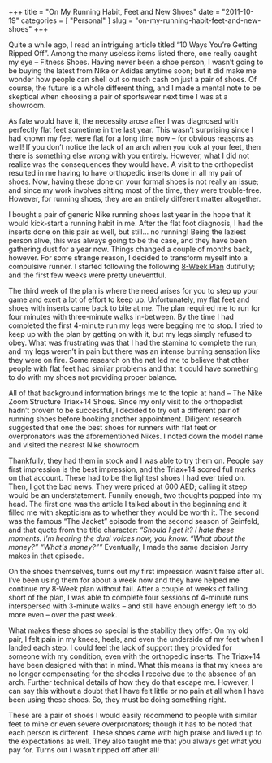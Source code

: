 +++
title = "On My Running Habit, Feet and New Shoes"
date = "2011-10-19"
categories = [
  "Personal"
]
slug = "on-my-running-habit-feet-and-new-shoes"
+++

Quite a while ago, I read an intriguing article titled “10 Ways You’re Getting Ripped Off”. Among the many useless items listed there, one really caught my eye – Fitness Shoes. Having never been a shoe person, I wasn’t going to be buying the latest from Nike or Adidas anytime soon; but it did make me wonder how people can shell out so much cash on just a pair of shoes. Of course, the future is a whole different thing, and I made a mental note to be skeptical when choosing a pair of sportswear next time I was at a showroom.

As fate would have it, the necessity arose after I was diagnosed with perfectly flat feet sometime in the last year. This wasn’t surprising since I had known my feet were flat for a long time now – for obvious reasons as well! If you don’t notice the lack of an arch when you look at your feet, then there is something else wrong with you entirely. However, what I did not realize was the consequences they would have. A visit to the orthopedist resulted in me having to have orthopedic inserts done in all my pair of shoes. Now, having these done on your formal shoes is not really an issue; and since my work involves sitting most of the time, they were trouble-free. However, for running shoes, they are an entirely different matter altogether.

I bought a pair of generic Nike running shoes last year in the hope that it would kick-start a running habit in me. After the flat foot diagnosis, I had the inserts done on this pair as well, but still… no running! Being the laziest person alive, this was always going to be the case, and they have been gathering dust for a year now. Things changed a couple of months back, however. For some strange reason, I decided to transform myself into a compulsive runner. I started following the following [8-Week Plan](http://running.about.com/od/getstartedwithrunning/ht/getstarted.htm) dutifully; and the first few weeks were pretty uneventful.

The third week of the plan is where the need arises for you to step up your game and exert a lot of effort to keep up. Unfortunately, my flat feet and shoes with inserts came back to bite at me. The plan required me to run for four minutes with three-minute walks in-between. By the time I had completed the first 4-minute run my legs were begging me to stop. I tried to keep up with the plan by getting on with it, but my legs simply refused to obey. What was frustrating was that I had the stamina to complete the run; and my legs weren’t in pain but there was an intense burning sensation like they were on fire. Some research on the net led me to believe that other people with flat feet had similar problems and that it could have something to do with my shoes not providing proper balance.

All of that background information brings me to the topic at hand – The Nike Zoom Structure Triax+14 Shoes. Since my only visit to the orthopedist hadn’t proven to be successful, I decided to try out a different pair of running shoes before booking another appointment. Diligent research suggested that one the best shoes for runners with flat feet or overpronators was the aforementioned Nikes. I noted down the model name and visited the nearest Nike showroom.


Thankfully, they had them in stock and I was able to try them on. People say first impression is the best impression, and the Triax+14 scored full marks on that account. These had to be the lightest shoes I had ever tried on. Then, I got the bad news. They were priced at 600 AED; calling it steep would be an understatement. Funnily enough, two thoughts popped into my head. The first one was the article I talked about in the beginning and it filled me with skepticism as to whether they would be worth it. The second was the famous “The Jacket” episode from the second season of Seinfeld, and that quote from the title character: _“Should I get it? I hate these moments. I'm hearing the dual voices now, you know. “What about the money?” “What's money?””_ Eventually, I made the same decision Jerry makes in that episode.

On the shoes themselves, turns out my first impression wasn’t false after all. I’ve been using them for about a week now and they have helped me continue my 8-Week plan without fail. After a couple of weeks of falling short of the plan, I was able to complete four sessions of 4-minute runs interspersed with 3-minute walks – and still have enough energy left to do more even – over the past week.

What makes these shoes so special is the stability they offer. On my old pair, I felt pain in my knees, heels, and even the underside of my feet when I landed each step. I could feel the lack of support they provided for someone with my condition, even with the orthopedic inserts.  The Triax+14 have been designed with that in mind. What this means is that my knees are no longer compensating for the shocks I receive due to the absence of an arch. Further technical details of how they do that escape me. However, I can say this without a doubt that I have felt little or no pain at all when I have been using these shoes. So, they must be doing something right.

These are a pair of shoes I would easily recommend to people with similar feet to mine or even severe overpronators; though it has to be noted that each person is different. These shoes came with high praise and lived up to the expectations as well. They also taught me that you always get what you pay for. Turns out I wasn’t ripped off after all!
